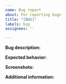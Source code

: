 ```yaml
---
name: Bug report
about: For reporting bugs
title: "[BUG]"
labels: bug
assignees: ''

---
```


**Bug description:**


**Expected behavior:**


**Screenshots:**


**Additional information:**
